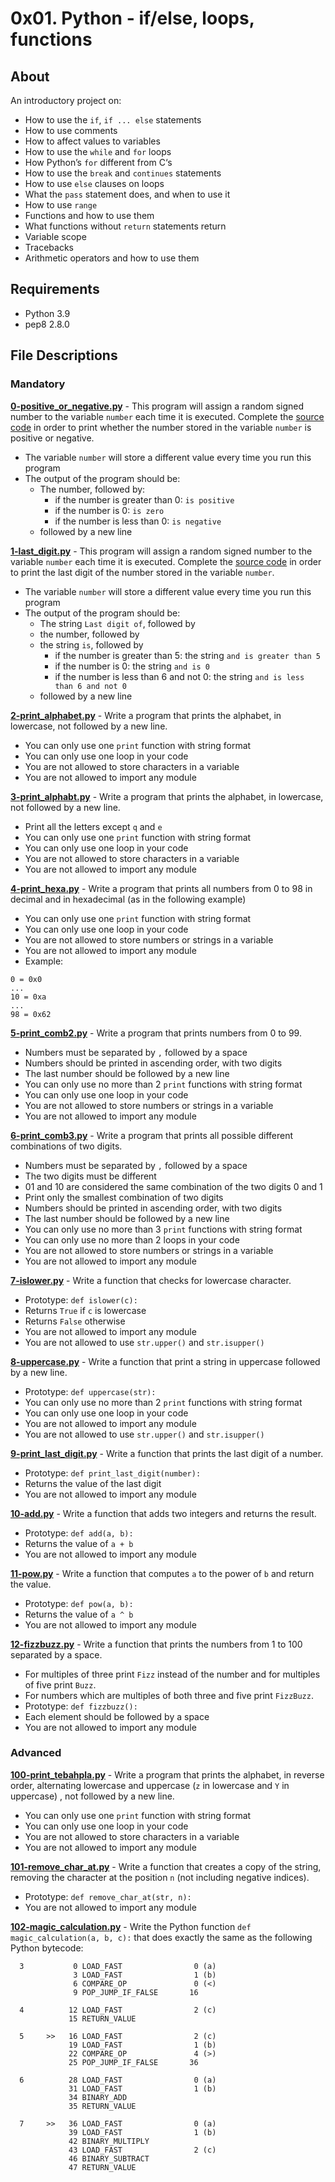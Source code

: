# 0x01. Python - if/else, loops, functions
## About
An introductory project on:
- How to use the `if`, `if ... else` statements
- How to use comments
- How to affect values to variables
- How to use the `while` and `for` loops
- How Python’s `for` different from C‘s
- How to use the `break` and `continues` statements
- How to use `else` clauses on loops
- What the `pass` statement does, and when to use it
- How to use `range`
- Functions and how to use them
- What functions without `return` statements return
- Variable scope
- Tracebacks
- Arithmetic operators and how to use them

## Requirements
- Python 3.9
- pep8 2.8.0
## File Descriptions
### Mandatory
**[0-positive_or_negative.py](./0-positive_or_negative.py)** - This program will assign a random signed number to the variable `number` each time it is executed. Complete the [source code](https://intranet.hbtn.io/rltoken/2S3G4vOnRrWymCjKYd6Wew) in order to print whether the number stored in the variable `number` is positive or negative.
  - The variable `number` will store a different value every time you run this program
  - The output of the program should be:
    - The number, followed by:
      - if the number is greater than 0: `is positive`
      - if the number is 0: `is zero`
      - if the number is less than 0: `is negative`
    - followed by a new line

**[1-last_digit.py](./1-last_digit.py)** - This program will assign a random signed number to the variable `number` each time it is executed. Complete the [source code](https://intranet.hbtn.io/rltoken/e9k9---MJXcMmIjlMdlBpw) in order to print the last digit of the number stored in the variable `number`.
  - The variable `number` will store a different value every time you run this program
  - The output of the program should be:
    - The string `Last digit of`, followed by
    - the number, followed by
    - the string `is`, followed by
      - if the number is greater than 5: the string `and is greater than 5`
      - if the number is 0: the string `and is 0`
      - if the number is less than 6 and not 0: the string `and is less than 6 and not 0`
    - followed by a new line

**[2-print_alphabet.py](./2-print_alphabet.py)** - Write a program that prints the alphabet, in lowercase, not followed by a new line.
  - You can only use one `print` function with string format
  - You can only use one loop in your code
  - You are not allowed to store characters in a variable
  - You are not allowed to import any module

**[3-print_alphabt.py](./3-print_alphabt.py)** - Write a program that prints the alphabet, in lowercase, not followed by a new line.
  - Print all the letters except `q` and `e`
  - You can only use one `print` function with string format
  - You can only use one loop in your code
  - You are not allowed to store characters in a variable
  - You are not allowed to import any module

**[4-print_hexa.py](./4-print_hexa.py)** - Write a program that prints all numbers from 0 to 98 in decimal and in hexadecimal (as in the following example)
  - You can only use one `print` function with string format
  - You can only use one loop in your code
  - You are not allowed to store numbers or strings in a variable
  - You are not allowed to import any module
  - Example:
  ```
  0 = 0x0
  ...
  10 = 0xa
  ...
  98 = 0x62
  ```

**[5-print_comb2.py](./5-print_comb2.py)** - Write a program that prints numbers from 0 to 99.
  - Numbers must be separated by `,` followed by a space
  - Numbers should be printed in ascending order, with two digits
  - The last number should be followed by a new line
  - You can only use no more than 2 `print` functions with string format
  - You can only use one loop in your code
  - You are not allowed to store numbers or strings in a variable
  - You are not allowed to import any module

**[6-print_comb3.py](./6-print_comb3.py)** - Write a program that prints all possible different combinations of two digits.
  - Numbers must be separated by `,` followed by a space
  - The two digits must be different
  - 01 and 10 are considered the same combination of the two digits 0 and 1
  - Print only the smallest combination of two digits
  - Numbers should be printed in ascending order, with two digits
  - The last number should be followed by a new line
  - You can only use no more than 3 `print` functions with string format
  - You can only use no more than 2 loops in your code
  - You are not allowed to store numbers or strings in a variable
  - You are not allowed to import any module

**[7-islower.py](./7-islower.py)** - Write a function that checks for lowercase character.
  - Prototype: `def islower(c):`
  - Returns `True` if `c` is lowercase
  - Returns `False` otherwise
  - You are not allowed to import any module
  - You are not allowed to use `str.upper()` and `str.isupper()`

**[8-uppercase.py](./8-uppercase.py)** - Write a function that print a string in uppercase followed by a new line.
  - Prototype: `def uppercase(str):`
  - You can only use no more than 2 `print` functions with string format
  - You can only use one loop in your code
  - You are not allowed to import any module
  - You are not allowed to use `str.upper()` and `str.isupper()`

**[9-print_last_digit.py](./9-print_last_digit.py)** - Write a function that prints the last digit of a number.
  - Prototype: `def print_last_digit(number):`
  - Returns the value of the last digit
  - You are not allowed to import any module

**[10-add.py](./10-add.py)** - Write a function that adds two integers and returns the result.
  - Prototype: `def add(a, b):`
  - Returns the value of `a + b`
  - You are not allowed to import any module

**[11-pow.py](./11-pow.py)** - Write a function that computes `a` to the power of `b` and return the value.
  - Prototype: `def pow(a, b):`
  - Returns the value of `a ^ b`
  - You are not allowed to import any module

**[12-fizzbuzz.py](./12-fizzbuzz.py)** - Write a function that prints the numbers from 1 to 100 separated by a space.
  - For multiples of three print `Fizz` instead of the number and for multiples of five print `Buzz`.
  - For numbers which are multiples of both three and five print `FizzBuzz`.
  - Prototype: `def fizzbuzz():`
  - Each element should be followed by a space
  - You are not allowed to import any module
### Advanced
**[100-print_tebahpla.py](./100-print_tebahpla.py)** - Write a program that prints the alphabet, in reverse order, alternating lowercase and uppercase (`z` in lowercase and `Y` in uppercase) , not followed by a new line.
  - You can only use one `print` function with string format
  - You can only use one loop in your code
  - You are not allowed to store characters in a variable
  - You are not allowed to import any module

**[101-remove_char_at.py](./101-remove_char_at.py)** - Write a function that creates a copy of the string, removing the character at the position `n` (not including negative indices).
  - Prototype: `def remove_char_at(str, n):`
  - You are not allowed to import any module

**[102-magic_calculation.py](./102-magic_calculation.py)** - Write the Python function `def magic_calculation(a, b, c):` that does exactly the same as the following Python bytecode:
```
  3           0 LOAD_FAST                0 (a)
              3 LOAD_FAST                1 (b)
              6 COMPARE_OP               0 (<)
              9 POP_JUMP_IF_FALSE       16

  4          12 LOAD_FAST                2 (c)
             15 RETURN_VALUE

  5     >>   16 LOAD_FAST                2 (c)
             19 LOAD_FAST                1 (b)
             22 COMPARE_OP               4 (>)
             25 POP_JUMP_IF_FALSE       36

  6          28 LOAD_FAST                0 (a)
             31 LOAD_FAST                1 (b)
             34 BINARY_ADD
             35 RETURN_VALUE

  7     >>   36 LOAD_FAST                0 (a)
             39 LOAD_FAST                1 (b)
             42 BINARY_MULTIPLY
             43 LOAD_FAST                2 (c)
             46 BINARY_SUBTRACT
             47 RETURN_VALUE
```
